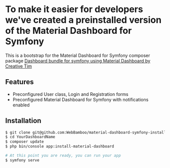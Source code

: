 # To make it easier for developers we've created a preinstalled version of the Material Dashboard for Symfony
This is a bootstrap for the Material Dashboard for Symfony composer package
[Dashboard bundle for symfony using Material Dashboard by Creative Tim][Mdfs]
## Features
- Preconfigured User class, Login and Registration forms
- Preconfigured Material Dashboard for Symfony with notifications enabled
## Installation
```sh
$ git clone git@github.com:WebBamboo/material-dashboard-symfony-installed.git YourDashboardName
$ cd YourDashboardName
$ composer update
$ php bin/console app:install-material-dashboard

# At this point you are ready, you can run your app
$ symfony serve
```


[//]: #
   [Mdfs]: <https://github.com/WebBamboo/material-dashboard-symfony>

